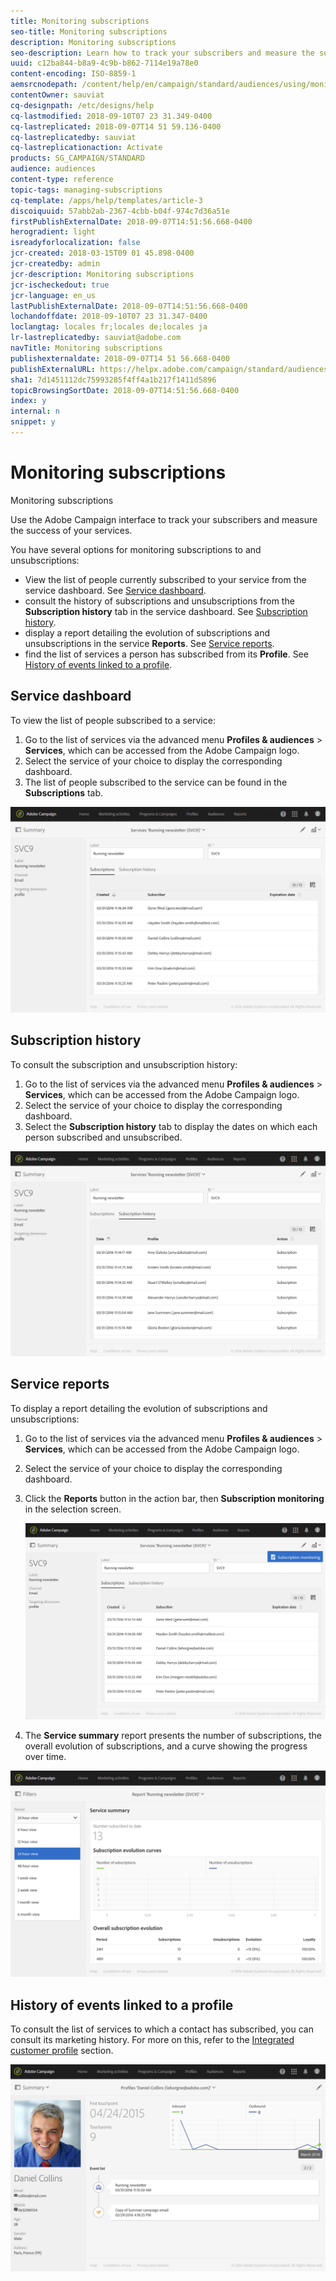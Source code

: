 ```yaml
---
title: Monitoring subscriptions
seo-title: Monitoring subscriptions
description: Monitoring subscriptions
seo-description: Learn how to track your subscribers and measure the success of your services using dashboards and reports.
uuid: c12ba844-b8a9-4c9b-b862-7114e19a78e0
content-encoding: ISO-8859-1
aemsrcnodepath: /content/help/en/campaign/standard/audiences/using/monitoring-subscriptions
contentOwner: sauviat
cq-designpath: /etc/designs/help
cq-lastmodified: 2018-09-10T07 23 31.349-0400
cq-lastreplicated: 2018-09-07T14 51 59.136-0400
cq-lastreplicatedby: sauviat
cq-lastreplicationaction: Activate
products: SG_CAMPAIGN/STANDARD
audience: audiences
content-type: reference
topic-tags: managing-subscriptions
cq-template: /apps/help/templates/article-3
discoiquuid: 57abb2ab-2367-4cbb-b04f-974c7d36a51e
firstPublishExternalDate: 2018-09-07T14:51:56.668-0400
herogradient: light
isreadyforlocalization: false
jcr-created: 2018-03-15T09 01 45.898-0400
jcr-createdby: admin
jcr-description: Monitoring subscriptions
jcr-ischeckedout: true
jcr-language: en_us
lastPublishExternalDate: 2018-09-07T14:51:56.668-0400
lochandoffdate: 2018-09-10T07 23 31.347-0400
loclangtag: locales fr;locales de;locales ja
lr-lastreplicatedby: sauviat@adobe.com
navTitle: Monitoring subscriptions
publishexternaldate: 2018-09-07T14 51 56.668-0400
publishExternalURL: https://helpx.adobe.com/campaign/standard/audiences/using/monitoring-subscriptions.html
sha1: 7d1451112dc75993285f4ff4a1b217f1411d5896
topicBrowsingSortDate: 2018-09-07T14:51:56.668-0400
index: y
internal: n
snippet: y
---
```


# Monitoring subscriptions

Monitoring subscriptions

Use the Adobe Campaign interface to track your subscribers and measure the success of your services.

You have several options for monitoring subscriptions to and unsubscriptions:

* View the list of people currently subscribed to your service from the service dashboard. See [Service dashboard](../../audiences/using/monitoring-subscriptions.md#service-dashboard).
* consult the history of subscriptions and unsubscriptions from the **Subscription history** tab in the service dashboard. See [Subscription history](../../audiences/using/monitoring-subscriptions.md#subscription-history).
* display a report detailing the evolution of subscriptions and unsubscriptions in the service **Reports**. See [Service reports](../../audiences/using/monitoring-subscriptions.md#service-reports).
* find the list of services a person has subscribed from its **Profile**. See [History of events linked to a profile](../../audiences/using/monitoring-subscriptions.md#history-of-events-linked-to-a-profile).

## Service dashboard

To view the list of people subscribed to a service:

1. Go to the list of services via the advanced menu **Profiles & audiences** > **Services**, which can be accessed from the Adobe Campaign logo.
1. Select the service of your choice to display the corresponding dashboard.
1. The list of people subscribed to the service can be found in the **Subscriptions** tab.

![](assets/lp_monitoring_subscriptions_1.png)

## Subscription history

To consult the subscription and unsubscription history:

1. Go to the list of services via the advanced menu **Profiles & audiences** > **Services**, which can be accessed from the Adobe Campaign logo.
1. Select the service of your choice to display the corresponding dashboard.
1. Select the **Subscription history** tab to display the dates on which each person subscribed and unsubscribed.

![](assets/lp_monitoring_subscriptions_2.png)

## Service reports

To display a report detailing the evolution of subscriptions and unsubscriptions:

1. Go to the list of services via the advanced menu **Profiles & audiences** > **Services**, which can be accessed from the Adobe Campaign logo.
1. Select the service of your choice to display the corresponding dashboard.
1. Click the **Reports** button in the action bar, then **Subscription monitoring** in the selection screen.

   ![](assets/lp_monitoring_subscriptions_3.png)

1. The **Service summary** report presents the number of subscriptions, the overall evolution of subscriptions, and a curve showing the progress over time.

![](assets/lp_monitoring_subscriptions_4.png)

## History of events linked to a profile

To consult the list of services to which a contact has subscribed, you can consult its marketing history. For more on this, refer to the [Integrated customer profile](../../audiences/using/integrated-customer-profile.md) section.

![](assets/lp_monitoring_subscriptions_5.png)

